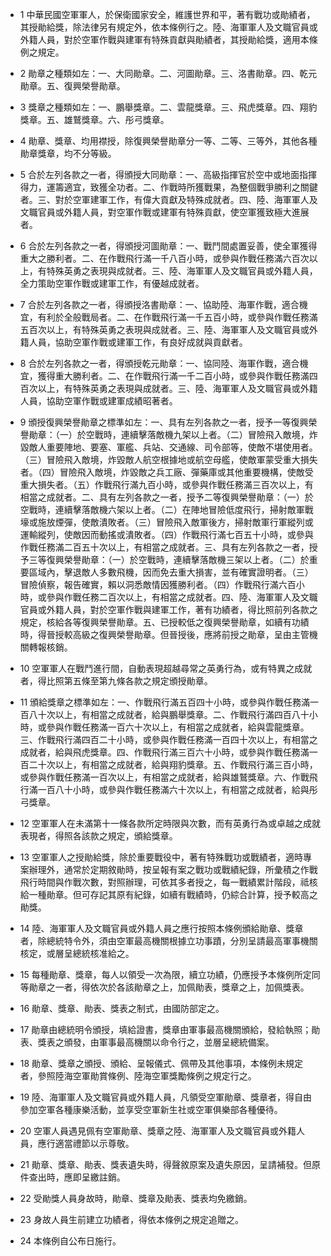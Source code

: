 * 1 中華民國空軍軍人，於保衛國家安全，維護世界和平，著有戰功或勛績者，其授勛給獎，除法律另有規定外，依本條例行之。陸、海軍軍人及文職官員或外籍人員，對於空軍作戰與建軍有特殊貢獻與勛績者，其授勛給獎，適用本條例之規定。

* 2 勛章之種類如左：一、大同勛章。二、河圖勛章。三、洛書勛章。四、乾元勛章。五、復興榮譽勛章。

* 3 獎章之種類如左：一、鵬舉獎章。二、雲龍獎章。三、飛虎獎章。四、翔豹獎章。五、雄鷲獎章。六、彤弓獎章。

* 4 勛章、獎章、均用襟授，除復興榮譽勛章分一等、二等、三等外，其他各種勛章獎章，均不分等級。

* 5 合於左列各款之一者，得頒授大同勛章：一、高級指揮官於空中或地面指揮得力，運籌適宜，致獲全功者。二、作戰時所獲戰果，為整個戰爭勝利之關鍵者。三、對於空軍建軍工作，有偉大貢獻及特殊成就者。四、陸、海軍軍人及文職官員或外籍人員，對空軍作戰或建軍有特殊貢獻，使空軍獲致極大進展者。

* 6 合於左列各款之一者，得頒授河圖勛章：一、戰鬥間處置妥善，使全軍獲得重大之勝利者。二、在作戰飛行滿一千八百小時，或參與作戰任務滿六百次以上，有特殊英勇之表現與成就者。三、陸、海軍軍人及文職官員或外籍人員，全力策助空軍作戰或建軍工作，有優越成就者。

* 7 合於左列各款之一者，得頒授洛書勛章：一、協助陸、海軍作戰，適合機宜，有利於全般戰局者。二、在作戰飛行滿一千五百小時，或參與作戰任務滿五百次以上，有特殊英勇之表現與成就者。三、陸、海軍軍人及文職官員或外籍人員，協助空軍作戰或建軍工作，有良好成就與貢獻者。

* 8 合於左列各款之一者，得頒授乾元勛章：一、協同陸、海軍作戰，適合機宜，獲得重大勝利者。二、在作戰飛行滿一千二百小時，或參與作戰任務滿四百次以上，有特殊英勇之表現與成就者。三、陸、海軍軍人及文職官員或外籍人員，協助空軍作戰或建軍成績昭著者。

* 9 頒授復興榮譽勛章之標準如左：一、具有左列各款之一者，授予一等復興榮譽勛章：（一）於空戰時，連續擊落敵機九架以上者。（二）冒險飛入敵境，炸毀敵人重要陣地、要塞、軍艦、兵站、交通線、司令部等，使敵不堪使用者。（三）冒險飛入敵境，炸毀敵人航空根據地或航空母艦，使敵軍蒙受重大損失者。（四）冒險飛入敵境，炸毀敵之兵工廠、彈藥庫或其他重要機構，使敵受重大損失者。（五）作戰飛行滿九百小時，或參與作戰任務滿三百次以上，有相當之成就者。二、具有左列各款之一者，授予二等復興榮譽勛章：（一）於空戰時，連續擊落敵機六架以上者。（二）在陣地冒險低度飛行，掃射敵軍戰壕或施放煙彈，使敵潰敗者。（三）冒險飛入敵軍後方，掃射敵軍行軍縱列或運輸縱列，使敵因而動搖或潰敗者。（四）作戰飛行滿七百五十小時，或參與作戰任務滿二百五十次以上，有相當之成就者。三、具有左列各款之一者，授予三等復興榮譽勛章：（一）於空戰時，連續擊落敵機三架以上者。（二）於重要區域內，擊退敵人多數飛機，因而免去重大損害，並有確實證明者。（三）冒險偵察，報告確實，賴以洞悉敵情因獲勝利者。（四）作戰飛行滿六百小時，或參與作戰任務二百次以上，有相當之成就者。四、陸、海軍軍人及文職官員或外籍人員，對於空軍作戰與建軍工作，著有功績者，得比照前列各款之規定，核給各等復興榮譽勛章。五、已授較低之復興榮譽勛章，如續有功績時，得晉授較高級之復興榮譽勛章。但晉授後，應將前授之勛章，呈由主管機關轉報核銷。

* 10 空軍軍人在戰鬥進行間，自動表現超越尋常之英勇行為，或有特異之成就者，得比照第五條至第九條各款之規定頒授勛章。

* 11 頒給獎章之標準如左：一、作戰飛行滿五百四十小時，或參與作戰任務滿一百八十次以上，有相當之成就者，給與鵬舉獎章。二、作戰飛行滿四百八十小時，或參與作戰任務滿一百六十次以上，有相當之成就者，給與雲龍獎章。三、作戰飛行滿四百二十小時，或參與作戰任務滿一百四十次以上，有相當之成就者，給與飛虎獎章。四、作戰飛行滿三百六十小時，或參與作戰任務滿一百二十次以上，有相當之成就者，給與翔豹獎章。五、作戰飛行滿三百小時，或參與作戰任務滿一百次以上，有相當之成就者，給與雄鷲獎章。六、作戰飛行滿一百八十小時，或參與作戰任務滿六十次以上，有相當之成就者，給與彤弓獎章。

* 12 空軍軍人在未滿第十一條各款所定時限與次數，而有英勇行為或卓越之成就表現者，得照各該款之規定，頒給獎章。

* 13 空軍軍人之授勛給獎，除於重要戰役中，著有特殊戰功或戰績者，適時專案辦理外，通常於定期敘勛時，按呈報有案之戰功或戰績紀錄，所彙積之作戰飛行時間與作戰次數，對照辦理，可依其多者授之，每一戰績累計階段，祗核給一種勛章。但可存記其原有紀錄，如續有戰績時，仍綜合計算，授予較高之勛獎。

* 14 陸、海軍軍人及文職官員或外籍人員之應行按照本條例頒給勛章、獎章者，除總統特令外，須由空軍最高機關根據立功事蹟，分別呈請最高軍事機關核定，或層呈總統核准給之。

* 15 每種勛章、獎章，每人以領受一次為限，續立功績，仍應授予本條例所定同等勛章之一者，得依次於各該勛章之上，加佩勛表，獎章之上，加佩獎表。

* 16 勛章、獎章、勛表、獎表之制式，由國防部定之。

* 17 勛章由總統明令頒授，填給證書，獎章由軍事最高機關頒給，發給執照；勛表、獎表之頒發，由軍事最高機關以命令行之，並層呈總統備案。

* 18 勛章、獎章之頒授、頒給、呈報儀式、佩帶及其他事項，本條例未規定者，參照陸海空軍勛賞條例、陸海空軍獎勵條例之規定行之。

* 19 陸、海軍軍人及文職官員或外籍人員，凡領受空軍勛章、獎章者，得自由參加空軍各種康樂活動，並享受空軍新生社或空軍俱樂部各種優待。

* 20 空軍人員遇見佩有空軍勛章、獎章之陸、海軍軍人及文職官員或外籍人員，應行適當禮節以示尊敬。

* 21 勛章、獎章、勛表、獎表遺失時，得聲敘原案及遺失原因，呈請補發。但原件查出時，應即呈繳註銷。

* 22 受勛獎人員身故時，勛章、獎章及勛表、獎表均免繳銷。

* 23 身故人員生前建立功績者，得依本條例之規定追贈之。

* 24 本條例自公布日施行。

